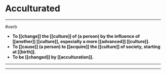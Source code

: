 # Acculturated
---
#verb
- **To [[change]] the [[culture]] of (a person) by the influence of [[another]] [[culture]], especially a more [[advanced]] [[culture]].**
- **To [[cause]] (a person) to [[acquire]] the [[culture]] of society, starting at [[birth]].**
- **To be [[changed]] by [[acculturation]].**
---
---
